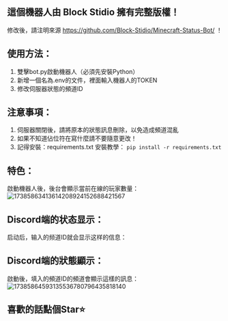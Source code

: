 ## 這個機器人由 Block Stidio 擁有完整版權！
修改後，請注明來源 https://github.com/Block-Stidio/Minecraft-Status-Bot/ ！

## 使用方法：
1. 雙擊bot.py啟動機器人（必須先安裝Python）
2. 新增一個名為.env的文件，裡面輸入機器人的TOKEN
3. 修改伺服器狀態的頻道ID

## 注意事項：
1. 伺服器關閉後，請將原本的狀態訊息刪除，以免造成頻道混亂
2. 如果不知道佔位符在寫什麼請不要隨意更改！
3. 記得安裝：requirements.txt
安裝教學：
```pip install -r requirements.txt```

## 特色：
啟動機器人後，後台會顯示當前在線的玩家數量：
![17385863413614208924152688421567](https://github.com/user-attachments/assets/efb85554-5074-44e5-b095-e692aea60eb7)


## Discord端的状态显示：
启动后，输入的频道ID就会显示这样的信息：
## Discord端的狀態顯示：
啟動後，填入的頻道ID的頻道會顯示這樣的訊息：
![17385864593135536780796435818140](https://github.com/user-attachments/assets/eaec01ab-6a15-4e94-9371-0a1f22a38cae)

## 喜歡的話點個Star⭐
